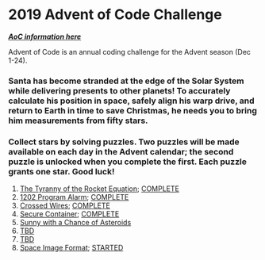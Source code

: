 # 2019 Advent of Code Challenge

[***AoC information here***](https://adventofcode.com/2019)

Advent of Code is an annual coding challenge for the Advent season (Dec 1-24).

### Santa has become stranded at the edge of the Solar System while delivering presents to other planets! To accurately calculate his position in space, safely align his warp drive, and return to Earth in time to save Christmas, he needs you to bring him measurements from fifty stars.

### Collect stars by solving puzzles. Two puzzles will be made available on each day in the Advent calendar; the second puzzle is unlocked when you complete the first. Each puzzle grants one star. Good luck!

1. [The Tyranny of the Rocket Equation](https://adventofcode.com/2019/day/1); [COMPLETE](https://github.com/kjeliasen/AdventOfCode/blob/master/2019/my_solutions/2019_01.ipynb)
2. [1202 Program Alarm](https://adventofcode.com/2019/day/2); [COMPLETE](https://github.com/kjeliasen/AdventOfCode/blob/master/2019/my_solutions/2019_02.ipynb)
3. [Crossed Wires](https://adventofcode.com/2019/day/3); [COMPLETE](https://github.com/kjeliasen/AdventOfCode/blob/master/2019/my_solutions/2019_03.ipynb)
4. [Secure Container](https://adventofcode.com/2019/day/4); [COMPLETE](https://github.com/kjeliasen/AdventOfCode/blob/master/2019/my_solutions/2019_04.ipynb)
5. [Sunny with a Chance of Asteroids](https://adventofcode.com/2019/day/5)<!-- ; [not started](https://github.com/kjeliasen/AdventOfCode/blob/master/2019/my_solutions/2019/my_solutions/2019_05.ipynb) -->
6. [TBD](https://adventofcode.com/2019/day/6)<!-- ; [not started](https://github.com/kjeliasen/AdventOfCode/blob/master/2019/my_solutions/2019/my_solutions/2019_06.ipynb) -->
7. [TBD](https://adventofcode.com/2019/day/7)<!-- ; [not started](https://github.com/kjeliasen/AdventOfCode/blob/master/2019/my_solutions/2019/my_solutions/2019_07.ipynb) -->
8. [Space Image Format](https://adventofcode.com/2019/day/8); [STARTED](https://github.com/kjeliasen/AdventOfCode/blob/master/2019/my_solutions/2019_08.ipynb)
<!-- 9. [TBD](https://adventofcode.com/2019/day/9); [not started](https://github.com/kjeliasen/AdventOfCode/blob/master/2019/my_solutions/2019_09.ipynb)
10. [TBD](https://adventofcode.com/2019/day/10); [not started](https://github.com/kjeliasen/AdventOfCode/blob/master/2019/my_solutions/2019_10.ipynb)
11. [TBD](https://adventofcode.com/2019/day/11); [not started](https://github.com/kjeliasen/AdventOfCode/blob/master/2019/my_solutions/2019_11.ipynb)
12. [TBD](https://adventofcode.com/2019/day/12); [not started](https://github.com/kjeliasen/AdventOfCode/blob/master/2019/my_solutions/2019_12.ipynb)
13. [TBD](https://adventofcode.com/2019/day/13); [not started](https://github.com/kjeliasen/AdventOfCode/blob/master/2019/my_solutions/2019_13.ipynb)
14. [TBD](https://adventofcode.com/2019/day/14); [not started](https://github.com/kjeliasen/AdventOfCode/blob/master/2019/my_solutions/2019_14.ipynb)
15. [TBD](https://adventofcode.com/2019/day/15); [not started](https://github.com/kjeliasen/AdventOfCode/blob/master/2019/my_solutions/2019_15.ipynb)
16. [TBD](https://adventofcode.com/2019/day/16); [not started](https://github.com/kjeliasen/AdventOfCode/blob/master/2019/my_solutions/2019_16.ipynb)
17. [TBD](https://adventofcode.com/2019/day/17); [not started](https://github.com/kjeliasen/AdventOfCode/blob/master/2019/my_solutions/2019_17.ipynb)
18. [TBD](https://adventofcode.com/2019/day/18); [not started](https://github.com/kjeliasen/AdventOfCode/blob/master/2019/my_solutions/2019_18.ipynb)
19. [TBD](https://adventofcode.com/2019/day/19); [not started](https://github.com/kjeliasen/AdventOfCode/blob/master/2019/my_solutions/2019_19.ipynb)
20. [TBD](https://adventofcode.com/2019/day/20); [not started](https://github.com/kjeliasen/AdventOfCode/blob/master/2019/my_solutions/2019_20.ipynb)
21. [TBD](https://adventofcode.com/2019/day/21); [not started](https://github.com/kjeliasen/AdventOfCode/blob/master/2019/my_solutions/2019_21.ipynb)
22. [TBD](https://adventofcode.com/2019/day/22); [not started](https://github.com/kjeliasen/AdventOfCode/blob/master/2019/my_solutions/2019_22.ipynb)
23. [TBD](https://adventofcode.com/2019/day/23); [not started](https://github.com/kjeliasen/AdventOfCode/blob/master/2019/my_solutions/2019_23.ipynb)
24. [TBD](https://adventofcode.com/2019/day/24); [not started](https://github.com/kjeliasen/AdventOfCode/blob/master/2019/my_solutions/2019_24.ipynb) -->

